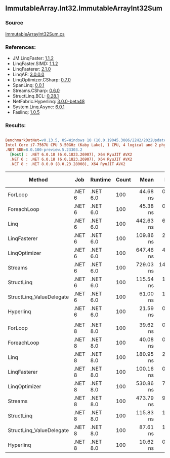 ﻿## ImmutableArray.Int32.ImmutableArrayInt32Sum

### Source
[ImmutableArrayInt32Sum.cs](../LinqBenchmarks/ImmutableArray/Int32/ImmutableArrayInt32Sum.cs)

### References:
- JM.LinqFaster: [1.1.2](https://www.nuget.org/packages/JM.LinqFaster/1.1.2)
- LinqFaster.SIMD: [1.1.2](https://www.nuget.org/packages/LinqFaster.SIMD/1.0.3)
- LinqFasterer: [2.1.0](https://www.nuget.org/packages/LinqFasterer/2.1.0)
- LinqAF: [3.0.0.0](https://www.nuget.org/packages/LinqAF/3.0.0.0)
- LinqOptimizer.CSharp: [0.7.0](https://www.nuget.org/packages/LinqOptimizer.CSharp/0.7.0)
- SpanLinq: [0.0.1](https://www.nuget.org/packages/SpanLinq/0.0.1)
- Streams.CSharp: [0.6.0](https://www.nuget.org/packages/Streams.CSharp/0.6.0)
- StructLinq.BCL: [0.28.1](https://www.nuget.org/packages/StructLinq/0.28.1)
- NetFabric.Hyperlinq: [3.0.0-beta48](https://www.nuget.org/packages/NetFabric.Hyperlinq/3.0.0-beta48)
- System.Linq.Async: [6.0.1](https://www.nuget.org/packages/System.Linq.Async/6.0.1)
- Faslinq: [1.0.5](https://www.nuget.org/packages/Faslinq/1.0.5)

### Results:
``` ini

BenchmarkDotNet=v0.13.5, OS=Windows 10 (10.0.19045.3086/22H2/2022Update)
Intel Core i7-7567U CPU 3.50GHz (Kaby Lake), 1 CPU, 4 logical and 2 physical cores
.NET SDK=8.0.100-preview.5.23303.2
  [Host] : .NET 6.0.18 (6.0.1823.26907), X64 RyuJIT AVX2
  .NET 6 : .NET 6.0.18 (6.0.1823.26907), X64 RyuJIT AVX2
  .NET 8 : .NET 8.0.0 (8.0.23.28008), X64 RyuJIT AVX2


```
|                   Method |    Job |  Runtime | Count |      Mean |     Error |    StdDev |    Median |         Ratio | RatioSD |   Gen0 | Allocated | Alloc Ratio |
|------------------------- |------- |--------- |------ |----------:|----------:|----------:|----------:|--------------:|--------:|-------:|----------:|------------:|
|                  ForLoop | .NET 6 | .NET 6.0 |   100 |  44.68 ns |  0.860 ns |  1.593 ns |  43.88 ns |      baseline |         |      - |         - |          NA |
|              ForeachLoop | .NET 6 | .NET 6.0 |   100 |  45.38 ns |  0.923 ns |  1.263 ns |  44.76 ns |  1.01x slower |   0.05x |      - |         - |          NA |
|                     Linq | .NET 6 | .NET 6.0 |   100 | 442.63 ns |  6.545 ns |  5.802 ns | 440.81 ns |  9.99x slower |   0.25x | 0.0267 |      56 B |          NA |
|             LinqFasterer | .NET 6 | .NET 6.0 |   100 | 109.86 ns |  2.664 ns |  7.687 ns | 105.46 ns |  2.47x slower |   0.20x | 0.2142 |     448 B |          NA |
|            LinqOptimizer | .NET 6 | .NET 6.0 |   100 | 647.46 ns |  4.707 ns |  5.231 ns | 645.86 ns | 14.43x slower |   0.59x | 0.0267 |      56 B |          NA |
|                  Streams | .NET 6 | .NET 6.0 |   100 | 729.03 ns | 14.251 ns | 18.022 ns | 722.38 ns | 16.27x slower |   0.74x | 0.1259 |     264 B |          NA |
|               StructLinq | .NET 6 | .NET 6.0 |   100 | 115.54 ns |  1.501 ns |  1.253 ns | 115.08 ns |  2.60x slower |   0.07x | 0.0153 |      32 B |          NA |
| StructLinq_ValueDelegate | .NET 6 | .NET 6.0 |   100 |  61.00 ns |  1.080 ns |  1.109 ns |  60.54 ns |  1.37x slower |   0.03x |      - |         - |          NA |
|                Hyperlinq | .NET 6 | .NET 6.0 |   100 |  21.59 ns |  0.277 ns |  0.259 ns |  21.49 ns |  2.06x faster |   0.07x |      - |         - |          NA |
|                          |        |          |       |           |           |           |           |               |         |        |           |             |
|                  ForLoop | .NET 8 | .NET 8.0 |   100 |  39.62 ns |  0.213 ns |  0.166 ns |  39.62 ns |      baseline |         |      - |         - |          NA |
|              ForeachLoop | .NET 8 | .NET 8.0 |   100 |  40.08 ns |  0.818 ns |  2.154 ns |  39.00 ns |  1.02x slower |   0.05x |      - |         - |          NA |
|                     Linq | .NET 8 | .NET 8.0 |   100 | 180.95 ns |  2.868 ns |  3.188 ns | 179.97 ns |  4.58x slower |   0.10x | 0.0267 |      56 B |          NA |
|             LinqFasterer | .NET 8 | .NET 8.0 |   100 | 100.16 ns |  0.868 ns |  0.770 ns |  99.82 ns |  2.53x slower |   0.02x | 0.2141 |     448 B |          NA |
|            LinqOptimizer | .NET 8 | .NET 8.0 |   100 | 530.86 ns |  7.142 ns |  5.576 ns | 529.75 ns | 13.40x slower |   0.15x | 0.0267 |      56 B |          NA |
|                  Streams | .NET 8 | .NET 8.0 |   100 | 473.79 ns |  9.517 ns | 27.761 ns | 455.53 ns | 12.03x slower |   0.78x | 0.1259 |     264 B |          NA |
|               StructLinq | .NET 8 | .NET 8.0 |   100 | 115.83 ns |  1.743 ns |  1.545 ns | 115.24 ns |  2.92x slower |   0.04x | 0.0153 |      32 B |          NA |
| StructLinq_ValueDelegate | .NET 8 | .NET 8.0 |   100 |  87.61 ns |  1.774 ns |  4.215 ns |  85.49 ns |  2.26x slower |   0.12x |      - |         - |          NA |
|                Hyperlinq | .NET 8 | .NET 8.0 |   100 |  10.62 ns |  0.207 ns |  0.254 ns |  10.54 ns |  3.74x faster |   0.07x |      - |         - |          NA |
